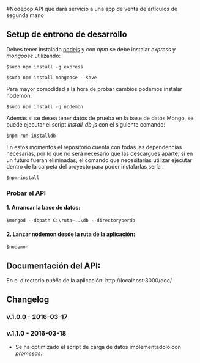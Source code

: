 #Nodepop
API que dará servicio a una app de venta de artículos de segunda mano

## Setup de entrono de desarrollo
Debes tener instalado [nodejs](http://nodejs.org/en) y
con *npm* se debe instalar *express* y *mongoose* utilizando:

`$sudo npm install -g express`

`$sudo npm install mongoose --save`

Para mayor comodidad a la hora de probar cambios podemos instalar nodemon:

`$sudo npm install -g nodemon`

Además si se desea tener datos de prueba en la base de datos Mongo, se puede ejecutar el script *install_db.js* con el siguiente comando:

`$npm run installdb`

 En estos momentos el repositorio cuenta con todas las dependencias necesarias, por lo que no será necesario que las descargues aparte, si en un futuro fueran eliminadas, el comando que necesitarías utilizar ejecutar dentro de la carpeta del proyecto para poder instalarlas sería :

`$npm-install`

### Probar el API

#### 1. Arrancar la base de datos:
`$mongod --dbpath C:\ruta~..\db --directoryperdb`
#### 2. Lanzar nodemon desde la ruta de la aplicación:
`$nodemon`


## Documentación del API:
En el directorio *public* de la aplicación: http://localhost:3000/doc/




## Changelog
### v.1.0.0 - 2016-03-17
### v.1.1.0 - 2016-03-18

* Se ha optimizado el script de carga de datos implementadolo con *promesas*.
